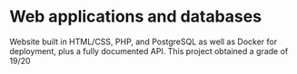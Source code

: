 # Web applications and databases

Website built in HTML/CSS, PHP, and PostgreSQL as well as Docker for deployment, plus a fully documented API.
This project obtained a grade of 19/20


